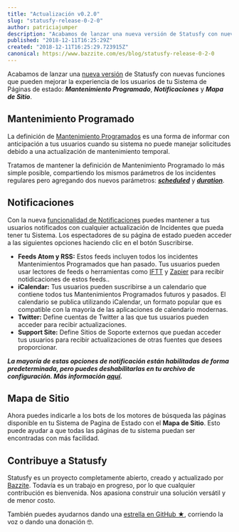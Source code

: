 ```yaml
---
title: "Actualización v0.2.0"
slug: "statusfy-release-0-2-0"
author: patriciajumper
description: "Acabamos de lanzar una nueva versión de Statusfy con nuevas funciones que pueden mejorar la experiencia de los usuarios/clientes de tu Sistema de Páginas de estado: Mantenimiento Programado, Notificaciones y Mapa de Sitio."
published: "2018-12-11T16:25:29Z"
created: "2018-12-11T16:25:29.723915Z"
canonical: https://www.bazzite.com/es/blog/statusfy-release-0-2-0
---
```


Acabamos de lanzar una [nueva versión][github-release] de Statusfy con nuevas funciones que pueden mejorar la experiencia de los usuarios de tu Sistema de Páginas de estado: ***Mantenimiento Programado***, ***Notificaciones*** y ***Mapa de Sitio***.

## Mantenimiento Programado

<!-- <ImageResponsive
  source="blog/statusfy-release-v-0-2-0/scheduled-maintenance-es.jpg"
  alt="Statusfy - Mantenimiento Programado"
  :fluid="true"
  :width="879"
  :height="278"
/> -->

La definición de [Mantenimiento Programados][docs-scheduled-maintenance] es una forma de informar con anticipación a tus usuarios cuando su sistema no puede manejar solicitudes debido a una actualización de mantenimiento temporal.

Tratamos de mantener la definición de Mantenimiento Programado lo más simple posible, compartiendo los mismos parámetros de los incidentes regulares pero agregando dos nuevos parámetros: [***scheduled***][docs-scheduled-maintenance] y [***duration***][docs-scheduled-maintenance].

## Notificaciones

Con la nueva [funcionalidad de Notificaciones][docs-notifications] puedes mantener a tus usuarios notificados con cualquier actualización de Incidentes que pueda tener tu Sistema.  Los espectadores de su página de estado pueden acceder a las siguientes opciones haciendo clic en el botón Suscribirse.

- **Feeds Atom y RSS:** Estos feeds incluyen todos los incidentes Mantenimientos Programados que han pasado. Tus usuarios pueden usar lectores de feeds o herramientas como [IFTT][iftt-rss] y [Zapier][zapier-rss] para recibir notidicaciones de estos feeds..
- **iCalendar:** Tus usuarios pueden suscribirse a un calendario que contiene todos tus Mantenimientos Programados futuros y pasados. El calendario se publica utilizando iCalendar, un formato popular que es compatible con la mayoría de las aplicaciones de calendario modernas.
- **Twitter:** Define cuentas de Twitter a las que tus usuarios pueden acceder para recibir actualizaciones.
- **Support Site:** Define Sitios de Soporte externos que puedan acceder tus usuarios para recibir actualizaciones de otras fuentes que desees proporcionar.

***La mayoría de estas opciones de notificación están habilitadas de forma predeterminada, pero puedes deshabilitarlas en tu archivo de configuración. Más información [aquí][docs-docs-notifications].***


## Mapa de Sitio

Ahora puedes indicarle a los bots de los motores de búsqueda las páginas disponible en tu Sistema de Pagina de Estado con el **Mapa de Sitio**. Esto puede ayudar a que todas las páginas de tu sistema puedan ser encontradas con más facilidad.

## Contribuye a Statusfy

Statusfy es un proyecto completamente abierto, creado y actualizado por [Bazzite][bazzite-home]. Todavía es un trabajo en progreso, por lo que cualquier contribución es bienvenida. Nos apasiona construir una solución versátil y de menor costo.

También puedes ayudarnos dando una [estrella en GitHub ★][statusy-github], corriendo la voz o <NuxtLink :to="`${localePath('support')}#sponsoring`">dando una donación</NuxtLink> 🤓.



[bazzite-home]: https://www.bazzite.com/es
[statusy-github]: https://github.com/bazzite/statusfy
[docs-scheduled-maintenance]: https://docs.statusfy.co/es/guide/incidents.html#mantenimiento-programado
[docs-notifications]: https://docs.statusfy.co/es/guide/notifications.html
[docs-docs-notifications]: https://docs.statusfy.co/es/config/#notifications
[github-release]: https://github.com/bazzite/statusfy/releases/tag/v0.2.0
[iftt-rss]: https://ifttt.com/feed
[zapier-rss]: https://zapier.com/apps/rss/integrations
